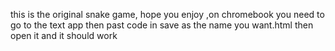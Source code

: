 this is the original snake game, hope you enjoy
,on chromebook you need to go to the text app then past code in save as the name you want.html then open it and it should work
